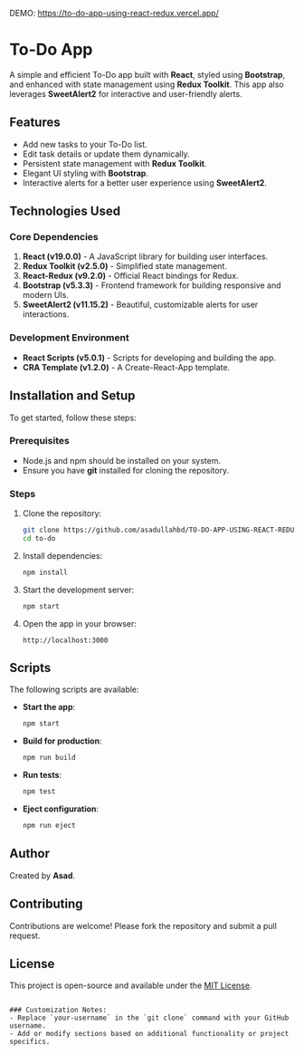 
DEMO: https://to-do-app-using-react-redux.vercel.app/
# To-Do App

A simple and efficient To-Do app built with **React**, styled using **Bootstrap**, and enhanced with state management using **Redux Toolkit**. This app also leverages **SweetAlert2** for interactive and user-friendly alerts.

## Features

- Add new tasks to your To-Do list.
- Edit task details or update them dynamically.
- Persistent state management with **Redux Toolkit**.
- Elegant UI styling with **Bootstrap**.
- Interactive alerts for a better user experience using **SweetAlert2**.

## Technologies Used

### Core Dependencies

1. **React (v19.0.0)** - A JavaScript library for building user interfaces.
2. **Redux Toolkit (v2.5.0)** - Simplified state management.
3. **React-Redux (v9.2.0)** - Official React bindings for Redux.
4. **Bootstrap (v5.3.3)** - Frontend framework for building responsive and modern UIs.
5. **SweetAlert2 (v11.15.2)** - Beautiful, customizable alerts for user interactions.

### Development Environment

- **React Scripts (v5.0.1)** - Scripts for developing and building the app.
- **CRA Template (v1.2.0)** - A Create-React-App template.

## Installation and Setup

To get started, follow these steps:

### Prerequisites

- Node.js and npm should be installed on your system.
- Ensure you have **git** installed for cloning the repository.

### Steps

1. Clone the repository:
   ```bash
   git clone https://github.com/asadullahbd/TO-DO-APP-USING-REACT-REDUX
   cd to-do
   ```

2. Install dependencies:
   ```bash
   npm install
   ```

3. Start the development server:
   ```bash
   npm start
   ```

4. Open the app in your browser:
   ```
   http://localhost:3000
   ```

## Scripts

The following scripts are available:

- **Start the app**:
  ```bash
  npm start
  ```
- **Build for production**:
  ```bash
  npm run build
  ```
- **Run tests**:
  ```bash
  npm test
  ```
- **Eject configuration**:
  ```bash
  npm run eject
  ```



## Author

Created by **Asad**.

## Contributing

Contributions are welcome! Please fork the repository and submit a pull request.

## License

This project is open-source and available under the [MIT License](LICENSE).
```

### Customization Notes:
- Replace `your-username` in the `git clone` command with your GitHub username.
- Add or modify sections based on additional functionality or project specifics.